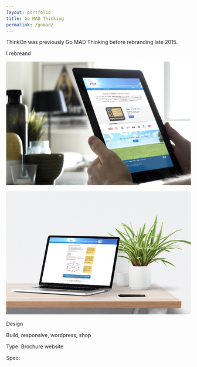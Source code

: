 ```yaml
---
layout: portfolio
title: Go MAD Thinking
permalink: /gomad/
---
```


ThinkOn was previously Go MAD Thinking before rebranding late 2015.

I rebreand

![go mad thinking](/images/gomad.jpg)

![go mad thinking](/images/gomad2.jpg)

Design

Build, responsive, wordpress, shop

Type: Brochure website

Spec: 